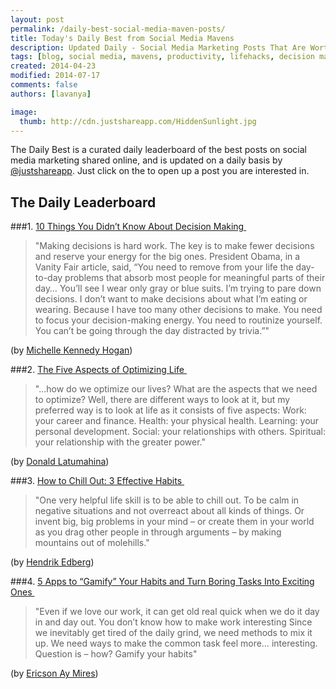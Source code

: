 ```yaml
---
layout: post
permalink: /daily-best-social-media-maven-posts/
title: Today's Daily Best from Social Media Mavens
description: Updated Daily - Social Media Marketing Posts That Are Worth Sharing
tags: [blog, social media, mavens, productivity, lifehacks, decision making tips, life optimizing, positivity, gamification, gamify habits, chill out habits, chill out tips ]
created: 2014-04-23
modified: 2014-07-17
comments: false
authors: [lavanya]

image:
  thumb: http://cdn.justshareapp.com/HiddenSunlight.jpg
---
```


The Daily Best is a curated daily leaderboard of the best posts on social media marketing shared online, and is updated on a daily basis by [@justshareapp](http://twitter.com/justshareapp). Just click on the <i class="icon-link"></i> to open up a post you are interested in.


## The Daily Leaderboard

###1.  [10 Things You Didn’t Know About Decision Making&nbsp;<i class="icon-link"></i>](http://www.lifehack.org/articles/productivity/10-things-you-didnt-know-about-decision-making.html)
>"Making decisions is hard work. The key is to make fewer decisions and reserve your energy for the big ones. President Obama, in a Vanity Fair article, said, “You need to remove from your life the day-to-day problems that absorb most people for meaningful parts of their day… You’ll see I wear only gray or blue suits. I’m trying to pare down decisions. I don’t want to make decisions about what I’m eating or wearing. Because I have too many other decisions to make. You need to focus your decision-making energy. You need to routinize yourself. You can’t be going through the day distracted by trivia.”"

(by [Michelle Kennedy Hogan](https://twitter.com/mushingmom))


###2. [The Five Aspects of Optimizing Life&nbsp;<i class="icon-link"></i>](http://www.lifeoptimizer.org/2014/06/17/aspects-of-optimizing-life/)
>"...how do we optimize our lives? What are the aspects that we need to optimize?
Well, there are different ways to look at it, but my preferred way is to look at life as it consists of five aspects:
Work: your career and finance.
Health: your physical health.
Learning: your personal development.
Social: your relationships with others.
Spiritual: your relationship with the greater power."

(by [Donald Latumahina](https://twitter.com/lifeoptimizer))


###3. [How to Chill Out: 3 Effective Habits&nbsp;<i class="icon-link"></i>](http://www.positivityblog.com/index.php/2014/07/09/how-to-chill-out/)
>"One very helpful life skill is to be able to chill out. 
To be calm in negative situations and not overreact about all kinds of things. Or invent big, big problems in your mind – or create them in your world as you drag other people in through arguments – by making mountains out of molehills."

(by [Hendrik Edberg](https://twitter.com/positivityblog))


###4. [5 Apps to “Gamify” Your Habits and Turn Boring Tasks Into Exciting Ones&nbsp;<i class="icon-link"></i>](http://www.dumblittleman.com/2014/07/5-apps-gamify-habits-turn-boring-tasks-exciting-ones.html)
>"Even if we love our work, it can get old real quick when we do it day in and day out. 
You don’t know how to make work interesting 
Since we inevitably get tired of the daily grind, we need methods to mix it up. We need ways to make the common task feel more… interesting. 
Question is – how? 
Gamify your habits"

(by [Ericson Ay Mires](https://twitter.com/EricsonAyMires))

